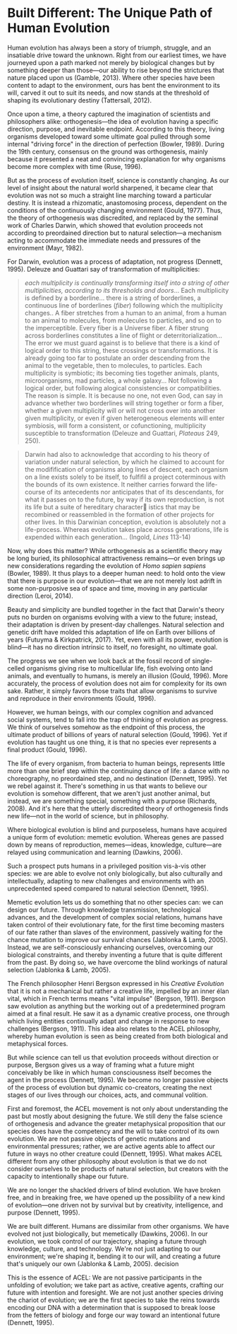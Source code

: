 # Built Different: The Unique Path of Human Evolution

Human evolution has always been a story of triumph, struggle, and an insatiable drive toward the unknown. Right from our earliest times, we have journeyed upon a path marked not merely by biological changes but by something deeper than those—our ability to rise beyond the strictures that nature placed upon us (Gamble, 2013). Where other species have been content to adapt to the environment, ours has bent the environment to its will, carved it out to suit its needs, and now stands at the threshold of shaping its evolutionary destiny (Tattersall, 2012).

Once upon a time, a theory captured the imagination of scientists and philosophers alike: orthogenesis—the idea of evolution having a specific direction, purpose, and inevitable endpoint. According to this theory, living organisms developed toward some ultimate goal pulled through some internal "driving force" in the direction of perfection (Bowler, 1989). During the 19th century, consensus on the ground was orthogenesis, mainly because it presented a neat and convincing explanation for why organisms become more complex with time (Ruse, 1996).

But as the process of evolution itself, science is constantly changing. As our level of insight about the natural world sharpened, it became clear that evolution was not so much a straight line marching toward a particular destiny. It is instead a rhizomatic, anastomosing process, dependent on the conditions of the continuously changing environment (Gould, 1977). Thus, the theory of orthogenesis was discredited, and replaced by the seminal work of Charles Darwin, which showed that evolution proceeds not according to preordained direction but to natural selection—a mechanism acting to accommodate the immediate needs and pressures of the environment (Mayr, 1982).&#x20;

For Darwin, evolution was a process of adaptation, not progress (Dennett, 1995). Deleuze and Guattari say of transformation of multiplicities:&#x20;

> _each multiplicity is continually transforming itself into a string of other multiplicities, according to its thresholds and doors_... Each multiplicity is defined by a borderline... there is a string of borderlines, a continuous line of borderlines (_fiber_) following which the multiplicity changes.. A fiber stretches from a human to an animal, from a human to an animal to molecules, from molecules to particles, and so on to the imperceptible. Every fiber is a Universe fiber. A fiber strung across borderlines constitutes a line of flight or deterritorialization... The error we must guard against is to believe that there is a kind of logical order to this string, these crossings or transformations. It is already going too far to postulate an order descending from the animal to the vegetable, then to molecules, to particles. Each multiplicity is symbiotic; its becoming ties together animals, plants, microorganisms, mad particles, a whole galaxy... Not following a logical order, but following alogical consistencies or compatibilities. The reason is simple. It is because no one, not even God, can say in advance whether two borderlines will string together or form a fiber, whether a given multiplicity will or will not cross over into another given multiplicity, or even if given heterogeneous elements will enter symbiosis, will form a consistent, or cofunctioning, multiplicity susceptible to transformation (Deleuze and Guattari, _Plateaus_ 249, 250).&#x20;



> Darwin had also to acknowledge that according to his theory of variation under natural selection, by which he claimed to account for the modifification of organisms along lines of descent, each organism on a line exists solely to be itself, to fulfifil a project coterminous with the bounds of its own existence. It neither carries forward the life-course of its antecedents nor anticipates that of its descendants, for what it passes on to the future, by way if its own reproduction, is not its life but a suite of hereditary character istics that may be recombined or reassembled in the formation of other projects for other lives. In this Darwinian conception, evolution is absolutely not a life-process. Whereas evolution takes place across generations, life is expended within each generation... (Ingold, _Lines_ 113-14)&#x20;

Now, why does this matter? While orthogenesis as a scientific theory may be long buried, its philosophical attractiveness remains—or even brings up new considerations regarding the evolution of _Homo sapien sapiens_ (Bowler, 1989). It thus plays to a deeper human need: to hold onto the view that there is purpose in our evolution—that we are not merely lost adrift in some non-purposive sea of space and time, moving in any particular direction (Leroi, 2014).

Beauty and simplicity are bundled together in the fact that Darwin's theory puts no burden on organisms evolving with a view to the future; instead, their adaptation is driven by present-day challenges. Natural selection and genetic drift have molded this adaptation of life on Earth over billions of years (Futuyma & Kirkpatrick, 2017). Yet, even with all its power, evolution is blind—it has no direction intrinsic to itself, no foresight, no ultimate goal.

The progress we see when we look back at the fossil record of single-celled organisms giving rise to multicellular life, fish evolving onto land animals, and eventually to humans, is merely an illusion (Gould, 1996). More accurately, the process of evolution does not aim for complexity for its own sake. Rather, it simply favors those traits that allow organisms to survive and reproduce in their environments (Gould, 1996).&#x20;

However, we human beings, with our complex cognition and advanced social systems, tend to fall into the trap of thinking of evolution as progress. We think of ourselves somehow as the endpoint of this process, the ultimate product of billions of years of natural selection (Gould, 1996). Yet if evolution has taught us one thing, it is that no species ever represents a final product (Gould, 1996).

The life of every organism, from bacteria to human beings, represents little more than one brief step within the continuing dance of life: a dance with no choreography, no preordained step, and no destination (Dennett, 1995). Yet we rebel against it. There's something in us that wants to believe our evolution is somehow different, that we aren't just another animal, but instead, we are something special, something with a purpose (Richards, 2008). And it's here that the utterly discredited theory of orthogenesis finds new life—not in the world of science, but in philosophy.

Where biological evolution is blind and purposeless, humans have acquired a unique form of evolution: memetic evolution. Whereas genes are passed down by means of reproduction, memes—ideas, knowledge, culture—are relayed using communication and learning (Dawkins, 2006).

Such a prospect puts humans in a privileged position vis-à-vis other species: we are able to evolve not only biologically, but also culturally and intellectually, adapting to new challenges and environments with an unprecedented speed compared to natural selection (Dennett, 1995).

Memetic evolution lets us do something that no other species can: we can design our future. Through knowledge transmission, technological advances, and the development of complex social relations, humans have taken control of their evolutionary fate, for the first time becoming masters of our fate rather than slaves of the environment, passively waiting for the chance mutation to improve our survival chances (Jablonka & Lamb, 2005). Instead, we are self-consciously enhancing ourselves, overcoming our biological constraints, and thereby inventing a future that is quite different from the past. By doing so, we have overcome the blind workings of natural selection (Jablonka & Lamb, 2005).

The French philosopher Henri Bergson expressed in his _Creative Evolution_ that it is not a mechanical but rather a creative life, impelled by an inner élan vital, which in French terms means "vital impulse" (Bergson, 1911). Bergson saw evolution as anything but the working out of a predetermined program aimed at a final result. He saw it as a dynamic creative process, one through which living entities continually adapt and change in response to new challenges (Bergson, 1911). This idea also relates to the ACEL philosophy, whereby human evolution is seen as being created from both biological and metaphysical forces.

But while science can tell us that evolution proceeds without direction or purpose, Bergson gives us a way of framing what a future might conceivably be like in which human consciousness itself becomes the agent in the process (Dennett, 1995). We become no longer passive objects of the process of evolution but dynamic co-creators, creating the next stages of our lives through our choices, acts, and communal volition.

First and foremost, the ACEL movement is not only about understanding the past but mostly about designing the future. We still deny the false science of orthogenesis and advance the greater metaphysical proposition that our species does have the competency and the will to take control of its own evolution. We are not passive objects of genetic mutations and environmental pressures; rather, we are active agents able to affect our future in ways no other creature could (Dennett, 1995). What makes ACEL different from any other philosophy about evolution is that we do not consider ourselves to be products of natural selection, but creators with the capacity to intentionally shape our future.

We are no longer the shackled drivers of blind evolution. We have broken free, and in breaking free, we have opened up the possibility of a new kind of evolution—one driven not by survival but by creativity, intelligence, and purpose (Dennett, 1995).&#x20;

We are built different. Humans are dissimilar from other organisms. We have evolved not just biologically, but memetically (Dawkins, 2006). In our evolution, we took control of our trajectory, shaping a future through knowledge, culture, and technology. We're not just adapting to our environment; we're shaping it, bending it to our will, and creating a future that's uniquely our own (Jablonka & Lamb, 2005). decision

This is the essence of ACEL: We are not passive participants in the unfolding of evolution; we take part as active, creative agents, crafting our future with intention and foresight. We are not just another species driving the chariot of evolution; we are the first species to take the reins towards encoding our DNA with a determination that is supposed to break loose from the fetters of biology and forge our way toward an intentional future (Dennett, 1995).
